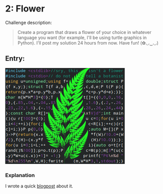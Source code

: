 # 2: Flower

Challenge description:
> Create a program that draws a flower of your choice in whatever language you want (for example, I'll be using turtle graphics in Python). I'll post my solution 24 hours from now. Have fun! (✿◡‿◡)

## Entry:

![fern](fern.png)

### Explanation

I wrote a quick [blogpost](https://www.tumblr.com/b8horpet/717017290685759488/so-what-even-is-this-and-how-this-works-this-was) about it.
